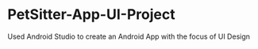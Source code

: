 # PetSitter-App-UI-Project
Used Android Studio to create an Android App with the focus of UI Design
